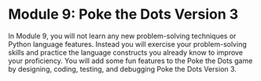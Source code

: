 # Module 9: Poke the Dots Version 3

In Module 9, you will not learn any new problem-solving techniques or Python language features. Instead you will exercise your problem-solving skills and practice the language constructs you already know to improve your proficiency. You will add some fun features to the Poke the Dots game by designing, coding, testing, and debugging Poke the Dots Version 3.

